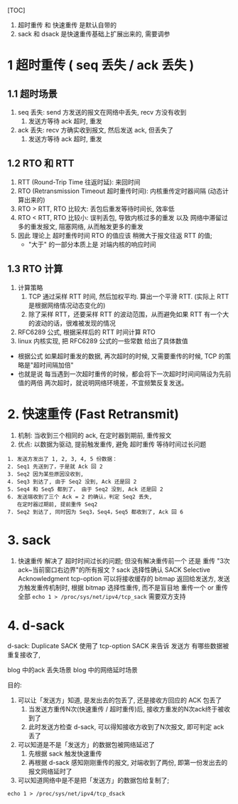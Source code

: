 [TOC]
1. 超时重传 和 快速重传 是默认自带的
2. sack 和 dsack 是快速重传基础上扩展出来的, 需要调参

# 1 超时重传 ( seq 丢失 / ack 丢失 )
## 1.1 超时场景
1. seq 丢失: send 方发送的报文在网络中丢失, recv 方没有收到
    1. 发送方等待 ack 超时, 重发
2. ack 丢失: recv 方确实收到报文, 然后发送 ack, 但丢失了
    1. 发送方等待 ack 超时, 重发
## 1.2 RTO 和 RTT
1. RTT (Round-Trip Time 往返时延): 来回时间
2. RTO (Retransmission Timeout 超时重传时间): 内核重传定时器间隔 (动态计算出来的)
3. RTO > RTT, RTO 比较大: 丢包后重发等待时间长, 效率低
4. RTO < RTT, RTO 比较小: 误判丢包, 导致内核过多的重发 以及 网络中滞留过多的重发报文, 阻塞网络, 从而触发更多的重发
5. 因此 理论上 超时重传时间 RTO 的值应该 稍微大于报文往返 RTT 的值;
    + "大于" 的一部分本质上是 对端内核的响应时间

## 1.3 RTO 计算
1. 计算策略
    1. TCP 通过采样 RTT 时间, 然后加权平均. 算出一个平滑 RTT. (实际上 RTT 是根据网络情况动态变化的)
    2. 除了采样 RTT，还要采样 RTT 的波动范围，从而避免如果 RTT 有一个大的波动的话，很难被发现的情况
2. RFC6289 公式, 根据采样后的 RTT 时间计算 RTO
3. linux 内核实现, 把 RFC6289 公式的一些常数 给出了具体数值

+ 根据公式
  如果超时重发的数据, 再次超时的时候, 又需要重传的时候, TCP 的策略是"超时间隔加倍"
+ 也就是说
  每当遇到一次超时重传的时候，都会将下一次超时时间间隔设为先前值的两倍
  两次超时，就说明网络环境差，不宜频繁反复发送。

# 2. 快速重传 (Fast Retransmit)
1. 机制: 当收到三个相同的 ack, 在定时器到期前, 重传报文
2. 优点: 以数据为驱动, 提前触发重传, 避免 超时重传 等待时间过长问题
```log
1. 发送方发出了 1, 2, 3, 4, 5 份数据：
2. Seq1 先送到了，于是就 Ack 回 2
3. Seq2 因为某些原因没收到,
4. Seq3 到达了, 由于 Seq2 没到, Ack 还是回 2
5. Seq4 和 Seq5 都到了， 由于 Seq2 没到, Ack 还是回 2
6. 发送端收到了三个 Ack = 2 的确认，判定 Seq2 丢失,
   在定时器过期前, 提前重传 Seq2
7. Seq2 到达了, 同时因为 Seq3，Seq4，Seq5 都收到了, Ack 回 6
```

# 3. sack
1. 快速重传 解决了 超时时间过长的问题; 但没有解决重传前一个 还是 重传 "3次ack~当前窗口右边界"的所有报文 ?
sack 选择性确认 SACK Selective Acknowledgment
tcp-option
可以将接收缓存的 bitmap 返回给发送方, 发送方触发重传机制时, 根据 bitmap 选择性重传,
而不是盲目地 重传一个 or 重传全部
`echo 1 > /proc/sys/net/ipv4/tcp_sack` 需要双方支持

# 4. d-sack
d-sack: Duplicate SACK
使用了 tcp-option SACK 来告诉 发送方 有哪些数据被重复接收了,

blog 中的ack 丢失场景
blog 中的网络延时场景

目的:
1. 可以让「发送方」知道, 是发出去的包丢了, 还是接收方回应的 ACK 包丢了
    1. 当发送方重传N次(快速重传 / 超时重传)后, 接收方重发的N次ack终于被收到了
    2. 此时发送方检查 d-sack, 可以得知接收方收到了N次报文, 即可判定 ack 丢了
2. 可以知道是不是「发送方」的数据包被网络延迟了
    1. 先根据 sack 触发快速重传
    2. 再根据 d-sack 感知刚刚重传的报文, 对端收到了两份, 即第一份发出去的报文网络延时了
3. 可以知道网络中是不是把「发送方」的数据包给复制了;

`echo 1 > /proc/sys/net/ipv4/tcp_dsack`
